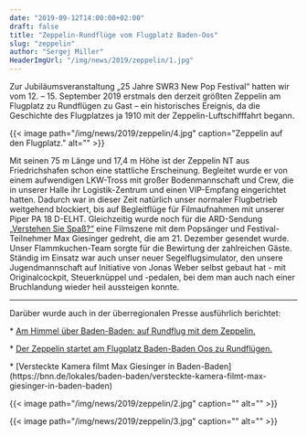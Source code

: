 ```yaml
---
date: "2019-09-12T14:00:00+02:00"
draft: false
title: "Zeppelin-Rundflüge vom Flugplatz Baden-Oos"
slug: "zeppelin"
author: "Sergej Miller"
HeaderImgUrl: "/img/news/2019/zeppelin/1.jpg"
---
```

Zur Jubiläumsveranstaltung „25 Jahre SWR3 New Pop Festival“ hatten wir vom 12. – 15. September 2019 erstmals den derzeit größten Zeppelin am Flugplatz zu Rundflügen zu Gast – ein historisches Ereignis, da die Geschichte des Flugplatzes ja 1910 mit der Zeppelin-Luftschifffahrt begann. 

{{< image path="/img/news/2019/zeppelin/4.jpg" caption="Zeppelin auf den Flugplatz." alt="" >}} 

<!--more-->

Mit seinen 75 m Länge und 17,4 m Höhe ist der Zeppelin NT aus Friedrichshafen schon eine stattliche Erscheinung. Begleitet wurde er von einem aufwendigen LKW-Tross mit großer Bodenmannschaft und Crew, die in unserer Halle ihr Logistik-Zentrum und einen VIP-Empfang eingerichtet hatten. Dadurch war in dieser Zeit natürlich unser normaler Flugbetrieb weitgehend blockiert, bis auf Begleitflüge für Filmaufnahmen mit unserer Piper PA 18 D-ELHT. Gleichzeitig wurde noch für die ARD-Sendung [„Verstehen Sie Spaß?“](https://youtu.be/pYVjq4EZU1g)  eine Filmszene mit dem Popsänger und Festival-Teilnehmer Max Giesinger gedreht, die am 21. Dezember gesendet wurde. Unser Flammkuchen-Team sorgte für die Bewirtung der zahlreichen Gäste. Ständig im Einsatz war auch unser neuer Segelflugsimulator, den unsere Jugendmannschaft auf Initiative von Jonas Weber selbst gebaut hat - mit Originalcockpit, Steuerknüppel und -pedalen, bei dem man auch nach einer Bruchlandung wieder heil aussteigen konnte.

----------------
Darüber wurde auch in der überregionalen Presse ausführlich berichtet:
<p></p>
* <a href = "https://bnn.de/lokales/baden-baden/grosse-buehne-fuer-die-riesenzigarre-auf-rundflug-mit-dem-zeppelin">Am Himmel über Baden-Baden: auf Rundflug mit dem Zeppelin.</a> 
<p></p>
* <a href = "https://bnn.de/lokales/baden-baden/der-zeppelin-startet-bis-sonntag-am-flugplatz-oos-zu-rundfluegen-ueber-die-region">Der Zeppelin startet am Flugplatz Baden-Baden Oos zu Rundflügen.</a> 
<p></p>
* [Versteckte Kamera filmt Max Giesinger in Baden-Baden](https://bnn.de/lokales/baden-baden/versteckte-kamera-filmt-max-giesinger-in-baden-baden)


{{< image path="/img/news/2019/zeppelin/2.jpg" caption="" alt="" >}} 
<p></p>
{{< image path="/img/news/2019/zeppelin/3.jpg" caption="" alt="" >}} 
<p></p>



